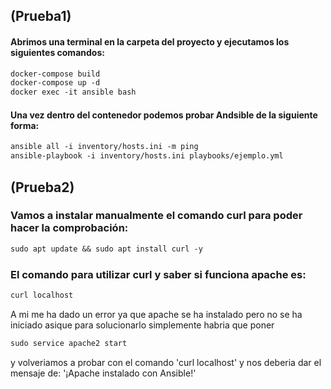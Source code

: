 ## (Prueba1)

#### Abrimos una terminal en la carpeta del proyecto y ejecutamos los siguientes comandos:
```markdown
docker-compose build
docker-compose up -d
docker exec -it ansible bash
```

#### Una vez dentro del contenedor podemos probar Andsible de la siguiente forma:
```markdown
ansible all -i inventory/hosts.ini -m ping
ansible-playbook -i inventory/hosts.ini playbooks/ejemplo.yml
```
## (Prueba2)

### Vamos a instalar manualmente el comando curl para poder hacer la comprobación:
```markdown
sudo apt update && sudo apt install curl -y
```
### El comando para utilizar curl y saber si funciona apache es:
```markdown
curl localhost
```
A mi me ha dado un error ya que apache se ha instalado pero no se ha iniciado asique para solucionarlo simplemente habria que poner
```markdown
sudo service apache2 start
```
y volveriamos a probar con el comando 'curl localhost' y nos deberia dar el mensaje de: '¡Apache instalado con Ansible!'
